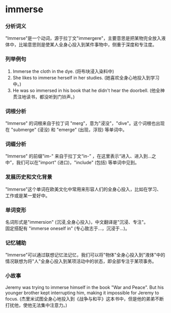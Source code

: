 # immerse

### 分析词义

  

"Immerse"是一个动词，源于拉丁文"immergere"，主要意思是把某物完全放入液体中，比喻意思则是使某人全身心投入到某件事物中，侧重于深度和专注度。

  

### 列举例句

  

1.  Immerse the cloth in the dye. (将布块浸入染料中)
2.  She likes to immerse herself in her studies. (她喜欢全身心地投入到学习中。)
3.  He was so immersed in his book that he didn't hear the doorbell. (他全神贯注地读书，都没听到门铃声。)

  

### 词根分析

  

"Immerse" 的词根来自于拉丁词 "merg"，意为"浸没"，"dive"。这个词根也出现在 "submerge" (浸没) 和 "emerge" (出现，浮现) 等单词中。

  

### 词缀分析

  

"Immerse" 的前缀"im-" 来自于拉丁文“in-” ，在这里表示“进入、进入到…之中”，我们可以在"import" (进口)，"include" (包括) 等单词中见到。

  

### 发展历史和文化背景

  

"Immerse"这个单词在欧美文化中常用来形容人们的全身心投入，比如在学习、工作或是某一爱好中。

  

### 单词变形

  

名词形式是"immersion" (沉浸,全身心投入)，中文翻译是"沉浸、专注"。  
固定搭配有 "immerse oneself in" (专心致志于...，沉浸于...)。

  

### 记忆辅助

  

"Immerse"可以通过联想记忆法记忆，我们可以将"物体"全身心投入到"液体"中的情况联想为将"人"全身心投入到某项活动中的状态，即全部专注于某项事务。

  

### 小故事

  

Jeremy was trying to immerse himself in the book "War and Peace". But his younger brother kept interrupting him, making it impossible for Jeremy to focus. (杰里米试图全身心地投入到《战争与和平》这本书中，但是他的弟弟不断打扰他，使他无法集中注意力。)
